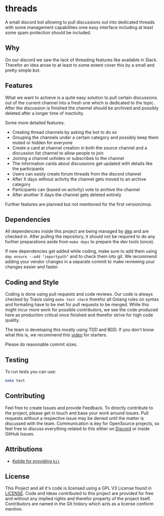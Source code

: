 # threads
A small discord bot allowing to pull discussions out into dedicated threads with some management capabilities
ome easy interface including at least some spam protection should be included.

## Why

On our discord we saw the lack of threading features like available in Slack. Therefor an idea arose to at least to some extent cover this by a small and pretty simple bot.

## Features

What we want to achieve is a quite easy solution to pull certain discussions out of the current channel into a fresh one which is dedicated to the topic.
After the discussion is finished the channel should be archived and possibly deleted after a longer time of inactivity.

Some more detailed features:
* Creating thread channels by asking the bot to do so
* Grouping the channels under a certain category and possibly keep them muted or hidden for everyone
* Create a card at channel creation in both the source channel and a discussion list channel to allow people to join
* Joining a channel unhides or subscribes to the channel
* The information cards about discussions get updated with details like the participants
* Users can easily create forum threads from the discord channel 
* After X days without activity the channel gets moved to an archive category
* Participants can (based on activity) vote to archive the channel
* After another X days the channel gets deleted entirely

Further features are planned but not mentioned for the first version/mvp.

## Dependencies
All dependencies inside this project are being managed by [dep](https://github.com/golang/dep) and are checked in.
After pulling the repository, it should not be required to do any further preparations aside from `make deps` to prepare the dev tools (once).

If new dependencies get added while coding, make sure to add them using `dep ensure --add "importpath"` and to check them into git.
We recommend adding your vendor changes in a separate commit to make reviewing your changes easier and faster.

## Coding and Style

Coding is done using pull requests and code reviews.
Our code is always checked by Travis using `make test check` therefor all Golang rules on syntax and formating have to be met for pull requests to be merged.
While this might incur more work for possible contributors, we see the code produced here as production critical once finished and therefor strive for high code quality.

The team is developing this mostly using TDD and BDD. If you don't know what this is, we recommend this [video](https://www.youtube.com/watch?v=uFXfTXSSt4I) for starters.

Please do reasonable commit sizes.

## Testing
To run tests you can use:
```bash
make test
```

## Contributing

Feel free to create Issues and provide Feedback.
To directly contribute to the project, please get in touch and base your work around issues.
Pull requests without a respective issue may be denied until the matter is discussed with the team.
Communication is key for OpenSource projects, so feel free to discuss everything related to this either on [Discord](https://discord.gg/8rsEPNe) or inside GitHub Issues.

## Attributions

* [Kolide for providing `kit`](https://github.com/kolide/kit)

## License

This Project and all it's code is licensed using a GPL V3 License found in [LICENSE](LICENSE).
Code and Ideas contributed to this project are provided for free and without any implied rights and therefor property of the project itself.
Contributors are named in the Git history which acts as a license conform mention.